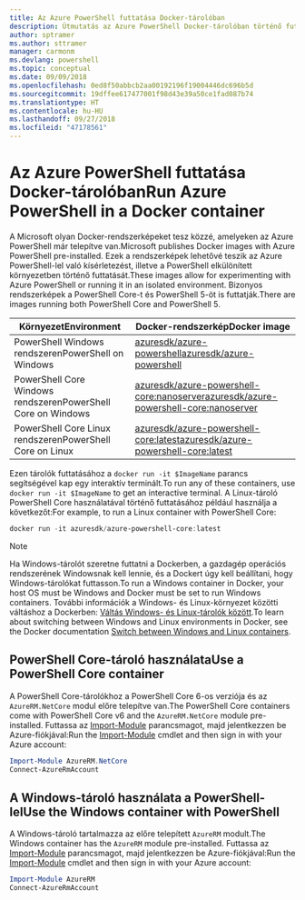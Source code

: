 ```yaml
---
title: Az Azure PowerShell futtatása Docker-tárolóban
description: Útmutatás az Azure PowerShell Docker-tárolóban történő futtatásához.
author: sptramer
ms.author: sttramer
manager: carmonm
ms.devlang: powershell
ms.topic: conceptual
ms.date: 09/09/2018
ms.openlocfilehash: 0ed8f50abbcb2aa00192196f19004446dc696b5d
ms.sourcegitcommit: 19dffee617477001f98d43e39a50ce1fad087b74
ms.translationtype: HT
ms.contentlocale: hu-HU
ms.lasthandoff: 09/27/2018
ms.locfileid: "47178561"
---
```

# <a name="run-azure-powershell-in-a-docker-container"></a><span data-ttu-id="8a65c-103">Az Azure PowerShell futtatása Docker-tárolóban</span><span class="sxs-lookup"><span data-stu-id="8a65c-103">Run Azure PowerShell in a Docker container</span></span>

<span data-ttu-id="8a65c-104">A Microsoft olyan Docker-rendszerképeket tesz közzé, amelyeken az Azure PowerShell már telepítve van.</span><span class="sxs-lookup"><span data-stu-id="8a65c-104">Microsoft publishes Docker images with Azure PowerShell pre-installed.</span></span> <span data-ttu-id="8a65c-105">Ezek a rendszerképek lehetővé teszik az Azure PowerShell-lel való kísérletezést, illetve a PowerShell elkülönített környezetben történő futtatását.</span><span class="sxs-lookup"><span data-stu-id="8a65c-105">These images allow for experimenting with Azure PowerShell or running it in an isolated environment.</span></span> <span data-ttu-id="8a65c-106">Bizonyos rendszerképek a PowerShell Core-t és PowerShell 5-öt is futtatják.</span><span class="sxs-lookup"><span data-stu-id="8a65c-106">There are images running both PowerShell Core and PowerShell 5.</span></span> 

| <span data-ttu-id="8a65c-107">Környezet</span><span class="sxs-lookup"><span data-stu-id="8a65c-107">Environment</span></span> | <span data-ttu-id="8a65c-108">Docker-rendszerkép</span><span class="sxs-lookup"><span data-stu-id="8a65c-108">Docker image</span></span> |
|-------------|--------------|
| <span data-ttu-id="8a65c-109">PowerShell Windows rendszeren</span><span class="sxs-lookup"><span data-stu-id="8a65c-109">PowerShell on Windows</span></span> | [<span data-ttu-id="8a65c-110">azuresdk/azure-powershell</span><span class="sxs-lookup"><span data-stu-id="8a65c-110">azuresdk/azure-powershell</span></span>](https://hub.docker.com/r/azuresdk/azure-powershell/) |
| <span data-ttu-id="8a65c-111">PowerShell Core Windows rendszeren</span><span class="sxs-lookup"><span data-stu-id="8a65c-111">PowerShell Core on Windows</span></span> | [<span data-ttu-id="8a65c-112">azuresdk/azure-powershell-core:nanoserver</span><span class="sxs-lookup"><span data-stu-id="8a65c-112">azuresdk/azure-powershell-core:nanoserver</span></span>](https://hub.docker.com/r/azuresdk/azure-powershell-core/) |
| <span data-ttu-id="8a65c-113">PowerShell Core Linux rendszeren</span><span class="sxs-lookup"><span data-stu-id="8a65c-113">PowerShell Core on Linux</span></span> | [<span data-ttu-id="8a65c-114">azuresdk/azure-powershell-core:latest</span><span class="sxs-lookup"><span data-stu-id="8a65c-114">azuresdk/azure-powershell-core:latest</span></span>](https://hub.docker.com/r/azuresdk/azure-powershell-core/) |

<span data-ttu-id="8a65c-115">Ezen tárolók futtatásához a `docker run -it $ImageName` parancs segítségével kap egy interaktív terminált.</span><span class="sxs-lookup"><span data-stu-id="8a65c-115">To run any of these containers, use `docker run -it $ImageName` to get an interactive terminal.</span></span> <span data-ttu-id="8a65c-116">A Linux-tároló PowerShell Core használatával történő futtatásához például használja a következőt:</span><span class="sxs-lookup"><span data-stu-id="8a65c-116">For example, to run a Linux container with PowerShell Core:</span></span>

```powershell
docker run -it azuresdk/azure-powershell-core:latest
```

> [!NOTE]
> <span data-ttu-id="8a65c-117">Ha Windows-tárolót szeretne futtatni a Dockerben, a gazdagép operációs rendszerének Windowsnak kell lennie, és a Dockert úgy kell beállítani, hogy Windows-tárolókat futtasson.</span><span class="sxs-lookup"><span data-stu-id="8a65c-117">To run a Windows container in Docker, your host OS must be Windows and Docker must be set to run Windows containers.</span></span> <span data-ttu-id="8a65c-118">További információk a Windows- és Linux-környezet közötti váltáshoz a Dockerben: [Váltás Windows- és Linux-tárolók között](https://docs.docker.com/docker-for-windows/#switch-between-windows-and-linux-containers).</span><span class="sxs-lookup"><span data-stu-id="8a65c-118">To learn about switching between Windows and Linux environments in Docker, see the Docker documentation [Switch between Windows and Linux containers](https://docs.docker.com/docker-for-windows/#switch-between-windows-and-linux-containers).</span></span>

## <a name="use-a-powershell-core-container"></a><span data-ttu-id="8a65c-119">PowerShell Core-tároló használata</span><span class="sxs-lookup"><span data-stu-id="8a65c-119">Use a PowerShell Core container</span></span>

<span data-ttu-id="8a65c-120">A PowerShell Core-tárolókhoz a PowerShell Core 6-os verziója és az `AzureRM.NetCore` modul előre telepítve van.</span><span class="sxs-lookup"><span data-stu-id="8a65c-120">The PowerShell Core containers come with PowerShell Core v6 and the `AzureRM.NetCore` module pre-installed.</span></span> <span data-ttu-id="8a65c-121">Futtassa az [Import-Module](/powershell/module/microsoft.powershell.core/import-module) parancsmagot, majd jelentkezzen be Azure-fiókjával:</span><span class="sxs-lookup"><span data-stu-id="8a65c-121">Run the [Import-Module](/powershell/module/microsoft.powershell.core/import-module) cmdlet and then sign in with your Azure account:</span></span>

```powershell
Import-Module AzureRM.NetCore
Connect-AzureRmAccount
```

## <a name="use-the-windows-container-with-powershell"></a><span data-ttu-id="8a65c-122">A Windows-tároló használata a PowerShell-lel</span><span class="sxs-lookup"><span data-stu-id="8a65c-122">Use the Windows container with PowerShell</span></span>

<span data-ttu-id="8a65c-123">A Windows-tároló tartalmazza az előre telepített `AzureRM` modult.</span><span class="sxs-lookup"><span data-stu-id="8a65c-123">The Windows container has the `AzureRM` module pre-installed.</span></span> <span data-ttu-id="8a65c-124">Futtassa az [Import-Module](/powershell/module/microsoft.powershell.core/import-module) parancsmagot, majd jelentkezzen be Azure-fiókjával:</span><span class="sxs-lookup"><span data-stu-id="8a65c-124">Run the [Import-Module](/powershell/module/microsoft.powershell.core/import-module) cmdlet and then sign in with your Azure account:</span></span>

```powershell
Import-Module AzureRM
Connect-AzureRmAccount
```
